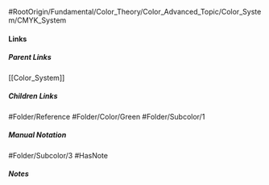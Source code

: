 #RootOrigin/Fundamental/Color_Theory/Color_Advanced_Topic/Color_System/CMYK_System
#### Links
##### Parent Links
[[Color_System]]
##### Children Links
#Folder/Reference
#Folder/Color/Green
#Folder/Subcolor/1
##### Manual Notation
#Folder/Subcolor/3
#HasNote
##### Notes